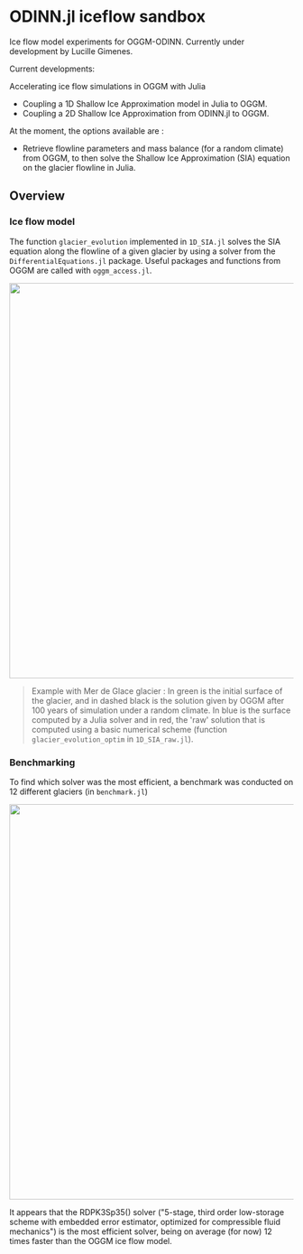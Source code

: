 # ODINN.jl iceflow sandbox

Ice flow model experiments for OGGM-ODINN. Currently under development by Lucille Gimenes.

Current developments:

Accelerating ice flow simulations in OGGM with Julia
- Coupling a 1D Shallow Ice Approximation model in Julia to OGGM.
- Coupling a 2D Shallow Ice Approximation from ODINN.jl to OGGM.

At the moment, the options available are :
- Retrieve flowline parameters and mass balance (for a random climate) from OGGM, to then solve the Shallow Ice Approximation (SIA) equation on the glacier flowline in Julia. 

## Overview 

### Ice flow model

The function `glacier_evolution` implemented in `1D_SIA.jl` solves the SIA equation along the flowline of a given glacier by using a solver from the `DifferentialEquations.jl` package. Useful packages and functions from OGGM are called with `oggm_access.jl`.

<center><img src="https://github.com/lucillegimenes/iceflow_sandbox/blob/main/plots_rgi_ids/100y/Merdeglace.svg" width="700"></center>

> Example with Mer de Glace glacier : In green is the initial surface of the glacier, and in dashed black is the solution given by OGGM after 100 years of simulation under a random climate. In blue is the surface computed by a Julia solver and in red, the 'raw' solution that is computed using a basic numerical scheme (function `glacier_evolution_optim` in `1D_SIA_raw.jl`). 

### Benchmarking 

To find which solver was the most efficient, a benchmark was conducted on 12 different glaciers (in `benchmark.jl`)

<center><img src="https://github.com/lucillegimenes/iceflow_sandbox/blob/main/plots_rgi_ids/benchmark100y_glena_reltol-8.png" width="700"></center>

It appears that the RDPK3Sp35() solver ("5-stage, third order low-storage scheme with embedded error estimator, optimized for compressible fluid mechanics")
is the most efficient solver, being on average (for now) 12 times faster than the OGGM ice flow model. 
